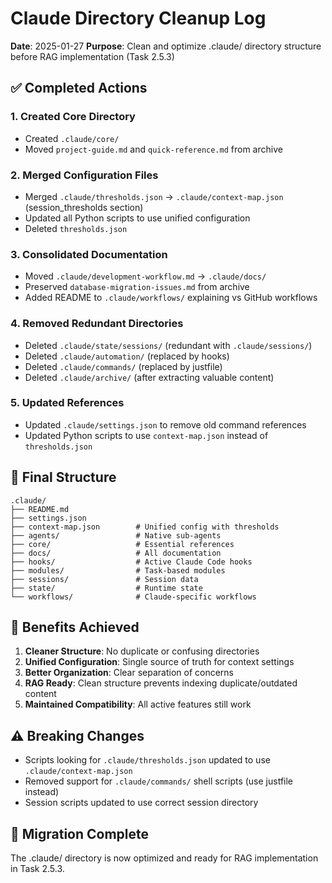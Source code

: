# Claude Directory Cleanup Log

**Date**: 2025-01-27
**Purpose**: Clean and optimize .claude/ directory structure before RAG implementation (Task 2.5.3)

## ✅ Completed Actions

### 1. Created Core Directory
- Created `.claude/core/`
- Moved `project-guide.md` and `quick-reference.md` from archive

### 2. Merged Configuration Files
- Merged `.claude/thresholds.json` → `.claude/context-map.json` (session_thresholds section)
- Updated all Python scripts to use unified configuration
- Deleted `thresholds.json`

### 3. Consolidated Documentation
- Moved `.claude/development-workflow.md` → `.claude/docs/`
- Preserved `database-migration-issues.md` from archive
- Added README to `.claude/workflows/` explaining vs GitHub workflows

### 4. Removed Redundant Directories
- Deleted `.claude/state/sessions/` (redundant with `.claude/sessions/`)
- Deleted `.claude/automation/` (replaced by hooks)
- Deleted `.claude/commands/` (replaced by justfile)
- Deleted `.claude/archive/` (after extracting valuable content)

### 5. Updated References
- Updated `.claude/settings.json` to remove old command references
- Updated Python scripts to use `context-map.json` instead of `thresholds.json`

## 📁 Final Structure

```
.claude/
├── README.md
├── settings.json
├── context-map.json        # Unified config with thresholds
├── agents/                 # Native sub-agents
├── core/                   # Essential references
├── docs/                   # All documentation
├── hooks/                  # Active Claude Code hooks
├── modules/                # Task-based modules
├── sessions/               # Session data
├── state/                  # Runtime state
└── workflows/              # Claude-specific workflows
```

## 🎯 Benefits Achieved

1. **Cleaner Structure**: No duplicate or confusing directories
2. **Unified Configuration**: Single source of truth for context settings
3. **Better Organization**: Clear separation of concerns
4. **RAG Ready**: Clean structure prevents indexing duplicate/outdated content
5. **Maintained Compatibility**: All active features still work

## ⚠️ Breaking Changes

- Scripts looking for `.claude/thresholds.json` updated to use `.claude/context-map.json`
- Removed support for `.claude/commands/` shell scripts (use justfile instead)
- Session scripts updated to use correct session directory

## 🔄 Migration Complete

The .claude/ directory is now optimized and ready for RAG implementation in Task 2.5.3.